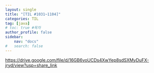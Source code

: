 ```yaml
---
layout: single
title: "[TIL #1031~1104]"
categories: TIL
tag: [java]
# toc: true #목차
author_profile: false
sidebar:
    nav: "docs"
#   search: false
--- 
```

https://drive.google.com/file/d/16GB6voUCDs4XwYep8sdSXMyDuFX-jryd/view?usp=share_link